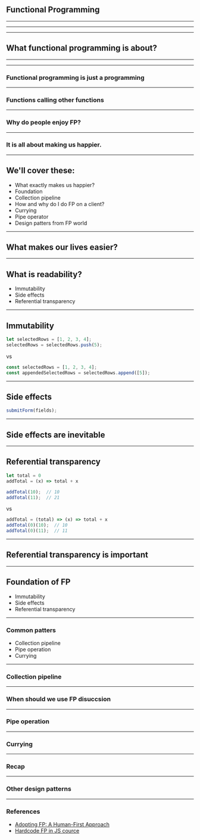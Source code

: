 ## Functional Programming

---

<!-- .slide: data-background="./img/mainstream.png" data-background-size="contain" -->

<!-- In the last few years people are talking about FP more and more and FP is becoming part of a mainstream comunity.
Without knowing about it, you probably already using some of FP practices. -->
---

<!-- .slide: data-background="./img/fp-langs.jpg" data-background-size="contain" -->

<!-- Even tho, there is always a cetain expecations that the "true"-FP is coming from true FP languages.
When people mention FP they talk about these languages.
But how often do we really use them? There is a tiny proportion of projects at TW which actually ever touched these techs.
Not using them and Not knowing them doesn't really help with accepting and adopting upcoming practices in our fav JS. -->

---

## What functional programming is about?

---

<!-- .slide: data-background="./img/monads.jpg" data-background-size="contain" -->

---

### Functional programming is just a programming
<!-- Set of design patterns and practices, which are in the foundation of Software design. -->

---

### Functions calling other functions

<!-- It is a banch of patterns using functions calling other functions, and gluing them together in working peaces. -->
<!-- It is all about functions. As the main biggest building block of your application. And the main smallest block. -->

---

### Why do people enjoy FP?

---

### It is all about making us happier.

---

## We'll cover these:

 - What exactly makes us happier?
 - Foundation
 - Collection pipeline
 - How and why do I do FP on a client?
 - Currying
 - Pipe operator
 - Design patters from FP world

---

## What makes our lives easier?

<!-- From Ken's talk, people have diff goals:
Product people want predictble enough way of delivering features, they don't care about tech.
Customers want working product, they want their expectations to be exceeded, they dont care about tech.
Leadership people want to run their business smoothly, ensure they can hire and support people.
Developers want to be proud, want maintanability, good experience, sleep well on Friday night after pusing to prod.

Somehow it all comes together with FP practices, as FP practices are just a collection of good engineering practices, which we will talk about.
At the core of these practices is readability. -->

---

## What is readability?

<!-- This is the foundation -->
<!-- It is not indentation, semicoloms, breakets or whatever makes your code pretty.
It all comes down to the ability to reason about your code. What does it mean? -> building assumptions about what your code is gonna do based on reading it.
It can be achieved without debugging, by putting just 2 principles in front: immutable data structures, no side-effects as no modification of state outside of a function scope. -->

 - Immutability
 - Side effects
 - Referential transparency

---

## Immutability

<!-- The idea of immutability is simple. Dissallow mutation of state. Why is it important? Move on to explaining side effects. -->

```js
let selectedRows = [1, 2, 3, 4];
selectedRows = selectedRows.push(5);
```

vs

```js
const selectedRows = [1, 2, 3, 4];
const appendedSelectedRows = selectedRows.append([5]);
```

---

## Side effects

<!-- Side effects is a bad word for what it is. These are just effects and we love them, these are the reason we write code.
Without effects our code would put some pressure on CPU, use some RAM and produce nothing.
We live for effects. -->

```js
submitForm(fields);
```

---

## Side effects are inevitable

<!-- Saving to DB, log, sending data over to another service.
Do side effects, avoid non-referencialy transparent expressions. -->

---

## Referential transparency

<!-- Here we should introduce a thing called referencial transparency.
if you can replace an explression with it's corresponding value and nothings is changed.
or 'an expression always evaluates to the same result in any context.' -->

```js
let total = 0
addTotal = (x) => total + x

addTotal(10);  // 10
addTotal(11);  // 21
```

vs

```js
addTotal = (total) => (x) => total + x
addTotal(0)(10);  // 10
addTotal(0)(11);  // 11
```

---

## Referential transparency is important

<!-- because this is how we reason about our code: we replace expressions with its corresponsing values. if the values are always different and depend on a context it makes it harder -->

---

<!-- just a recap -->

## Foundation of FP

 - Immutability
 - Side effects
 - Referential transparency

---

### Common patters

 - Collection pipeline
 - Pipe operation
 - Currying

---

### Collection pipeline

---

### When should we use FP disuccsion

---

### Pipe operation

---

### Currying

---

### Recap

---

### Other design patterns

---

### References

 - [Adopting FP: A Human-First Approach](https://www.youtube.com/watch?v=vpcKnqyNdSQ)
 - [Hardcode FP in JS cource](https://www.pluralsight.com/courses/hardcore-functional-programming-javascript)